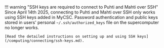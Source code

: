 !!! warning "SSH keys are required to connect to Puhti and Mahti over SSH"
    Since April 14th 2025, connecting to Puhti and Mahti over SSH only works
    using SSH keys added in MyCSC. Password authentication and public keys
    stored in users' personal `~/.ssh/authorized_keys` file on the
    supercomputer no longer works.

    [Read the detailed instructions on setting up and using SSH keys](/computing/connecting/ssh-keys.md).
